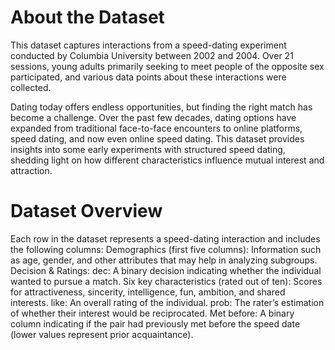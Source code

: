 # About the Dataset

This dataset captures interactions from a speed-dating experiment conducted by Columbia University between 2002 and 2004. Over 21 sessions, young adults primarily seeking to meet people of the opposite sex participated, and various data points about these interactions were collected.

Dating today offers endless opportunities, but finding the right match has become a challenge. Over the past few decades, dating options have expanded from traditional face-to-face encounters to online platforms, speed dating, and now even online speed dating. This dataset provides insights into some early experiments with structured speed dating, shedding light on how different characteristics influence mutual interest and attraction.

# Dataset Overview

Each row in the dataset represents a speed-dating interaction and includes the following columns:
Demographics (first five columns): Information such as age, gender, and other attributes that may help in analyzing subgroups.
Decision & Ratings:
dec: A binary decision indicating whether the individual wanted to pursue a match.
Six key characteristics (rated out of ten): Scores for attractiveness, sincerity, intelligence, fun, ambition, and shared interests.
like: An overall rating of the individual.
prob: The rater’s estimation of whether their interest would be reciprocated.
Met before: A binary column indicating if the pair had previously met before the speed date (lower values represent prior acquaintance).

# 

